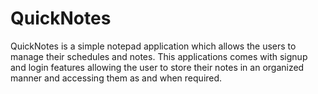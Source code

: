 # QuickNotes

QuickNotes is a simple notepad application which allows the users to manage their schedules and notes. 
This applications comes with signup and login features allowing the user to store their notes in an organized manner and accessing them as and when required.
